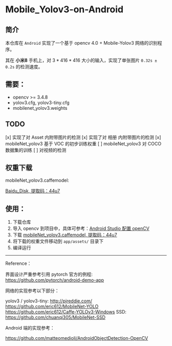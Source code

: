# Mobile_Yolov3-on-Android

## 简介

本仓库在 `Android` 实现了一个基于 opencv 4.0 + Mobile-Yolov3 网络的识别程序。

其在 **小米8** 手机上，对 $3*416*416$ 大小的输入，实现了单张图片 `0.32s ± 0.2s` 的检测速度。

## 需要：

- opencv >= 3.4.8
- yolov3.cfg, yolov3-tiny.cfg
- mobilenet_yolov3.weights


## TODO

[x] 实现了对 Asset 内附带图片的检测
[x] 实现了对 相册 内附带图片的检测
[x] mobileNet_yolov3 基于 VOC 的初步训练权重
[ ] mobileNet_yolov3 对 COCO 数据集的训练
[ ] 对视频的检测

## 权重下载
mobileNet_yolov3.caffemodel:

[Baidu_Disk, 提取码：44u7](https://pan.baidu.com/s/1rNwxlLVFKMv_dsodu6Mvnw)

## 使用：
1. 下载仓库
2. 导入 opencv 到项目中，具体可参考：[Android Studio 配置 openCV](http://soultop.top/2020/03/20/Android-Studio-%E9%85%8D%E7%BD%AE-openCV/)
3. 下载 [mobileNet_yolov3.caffemodel, 提取码：44u7](https://pan.baidu.com/s/1rNwxlLVFKMv_dsodu6Mvnw)
4. 将下载的权重文件移动到 `app/assets/` 目录下
5. 编译运行

---
Reference：

界面设计严重参考引用 pytorch 官方的例程: https://github.com/pytorch/android-demo-app

网络的实现参考以下部分：

yolov3 / yolov3-tiny: http://pjreddie.com/
https://github.com/eric612/MobileNet-YOLO
https://github.com/eric612/Caffe-YOLOv3-Windows
SSD: https://github.com/chuanqi305/MobileNet-SSD

Android 端的实现参考：

https://github.com/matteomedioli/AndroidObjectDetection-OpenCV